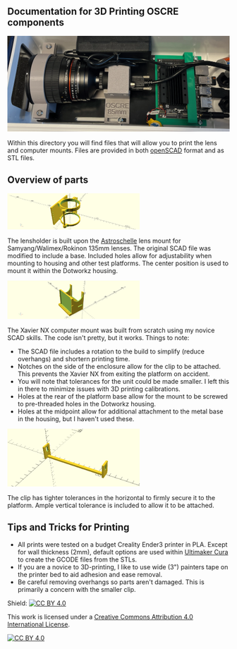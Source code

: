 ## Documentation for 3D Printing OSCRE components

![banner](https://github.com/KennedyClouds/OSCRE/blob/main/images/3D_complete.png)

Within this directory you will find files that will allow you to print the lens and computer mounts. Files are provided in both [openSCAD](https://www.openscad.org/) format and as STL files. 


## Overview of parts

<img src="https://github.com/KennedyClouds/OSCRE/blob/main/images/3D_lens.png" width="300">

The lensholder is built upon the [Astroschelle](https://github.com/dakloifarwa/Astroschelle-SY135) lens mount for Samyang/Walimex/Rokinon 135mm lenses. The original SCAD file was modified to include a base. 
Included holes allow for adjustability when mounting to housing and other test platforms. The center position is used to mount it within the Dotworkz housing. 

<img src="https://github.com/KennedyClouds/OSCRE/blob/main/images/3D_computer.png" width="300">

The Xavier NX computer mount was built from scratch using my novice SCAD skills. The code isn't pretty, but it works.  Things to note:
* The SCAD file includes a rotation to the build to simplify (reduce overhangs) and shortern printing time.
* Notches on the side of the enclosure allow for the clip to be attached. This prevents the Xavier NX from exiting the platform on accident.
* You will note that tolerances for the unit could be made smaller. I left this in there to minimize issues with 3D printing calibrations. 
* Holes at the rear of the platform base allow for the mount to be screwed to pre-threaded holes in the Dotworkz housing.
* Holes at the midpoint allow for additional attachment to the metal base in the housing, but I haven't used these. 

<img src="https://github.com/KennedyClouds/OSCRE/blob/main/images/3D_clip.png" width="300">

The clip has tighter tolerances in the horizontal to firmly secure it to the platform. Ample vertical tolerance is included to allow it to be attached.

## Tips and Tricks for Printing
* All prints were tested on a budget Creality Ender3 printer in PLA. Except for wall thickness (2mm), default options are used within [Ultimaker Cura](https://ultimaker.com/software/ultimaker-cura) to create the GCODE files from the STLs. 
* If you are a novice to 3D-printing, I like to use wide (3") painters tape on the printer bed to aid adhesion and ease removal. 
* Be careful removing overhangs so parts aren't damaged. This is primarily a concern with the smaller clip. 

Shield: [![CC BY 4.0][cc-by-shield]][cc-by]

This work is licensed under a
[Creative Commons Attribution 4.0 International License][cc-by].

[![CC BY 4.0][cc-by-image]][cc-by]

[cc-by]: http://creativecommons.org/licenses/by/4.0/
[cc-by-image]: https://i.creativecommons.org/l/by/4.0/88x31.png
[cc-by-shield]: https://img.shields.io/badge/License-CC%20BY%204.0-lightgrey.svg
